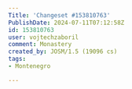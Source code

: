 ```yaml
---
Title: 'Changeset #153810763'
PublishDate: 2024-07-11T07:12:58Z
id: 153810763
user: vojtechzaboril
comment: Monastery
created_by: JOSM/1.5 (19096 cs)
tags:
- Montenegro

---
```

